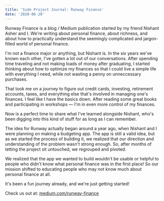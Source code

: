 ```yaml
---
title: 'Side Project Journal: Runway Finance'
date: '2020-06-20'
---
```


Runway Finance is a blog / Medium publication started by my friend Nishant Asher and I. We're writing about personal finance, about richness, and about how to practically understand the seemingly complicated and jargon-filled world of personal finance.

I'm not a finance major or anything, but Nishant is. In the six years we've known each other, I've gotten a lot out of our conversations. After spending time traveling and not making loads of money after graduating, I started thinking about how to optimize my finances so that I could live a simple life with everything I need, while not wasting a penny on unneccessary purchases.

That took me on a journey to figure out credit cards, investing, retirement accounts, taxes, and everything else that's involved in managing one's finances. I feel like I have the basics down. After reading some great books and participating in workshops — I'm in even more control of my finances.

Now is a perfect time to share what I've learned alongside Nishant, who's been digging into this kind of stuff for as long as I can remember.

The idea for Runway actually began around a year ago, when Nishant and I were planning on making a budgeting app. The app is still a valid idea, but as we started the process of building it, we realized that our direction and understanding of the problem wasn't strong enough. So, after months of letting the project sit untouched, we regrouped and pivoted.

We realized that the app we wanted to build wouldn't be usable or helpful to people who didn't know what personal finance was in the first place! So our mission shifted to educating people who may not know much about personal finance at all.

It's been a fun journey already, and we're just getting started!

Check us out at: [medium.com/runway-finance](https://medium.com/runway-finance)
